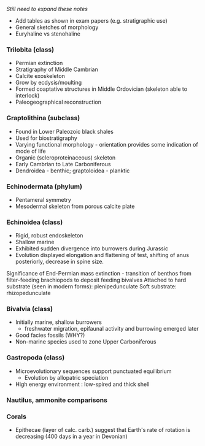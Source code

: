 *Still need to expand these notes*
  * Add tables as shown in exam papers (e.g. stratigraphic use)
  * General sketches of morphology
  * Euryhaline vs stenohaline


### Trilobita (class)
* Permian extinction
* Stratigraphy of Middle Cambrian
* Calcite exoskeleton
* Grow by ecdysis/moulting
* Formed coaptative structures in Middle Ordovician (skeleton able to interlock)
* Paleogeographical reconstruction

### Graptolithina (subclass)
* Found in Lower Paleozoic black shales
* Used for biostratigraphy
* Varying functional morphology - orientation provides some indication of mode of life
* Organic (scleroproteinaceous) skeleton
* Early Cambrian to Late Carboniferous
* Dendroidea - benthic; graptoloidea - planktic

### Echinodermata (phylum)
* Pentameral symmetry 
* Mesodermal skeleton from porous calcite plate

### Echinoidea (class)
* Rigid, robust endoskeleton
* Shallow marine
* Exhibited sudden divergence into burrowers during Jurassic
* Evolution displayed elongation and flattening of test, shifting of anus posteriorly, decrease in spine size.

Significance of End-Permian mass extinction - transition of benthos from filter-feeding brachiopods to deposit feeding bivalves
Attached to hard substrate (seen in modern forms): plenipedunculate
Soft substrate: rhizopedunculate

### Bivalvia (class)
* Initially marine, shallow burrowers
  * freshwater migration, epifaunal activity and burrowing emerged later
* Good facies fossils (WHY?)
* Non-marine species used to zone Upper Carboniferous

### Gastropoda (class)
* Microevolutionary sequences support punctuated equilibrium
  * Evolution by allopatric speciation
* High energy environment : low-spired and thick shell

### Nautilus, ammonite comparisons

### Corals
* Epithecae (layer of calc. carb.) suggest that Earth's rate of rotation is decreasing (400 days in a year in Devonian)

